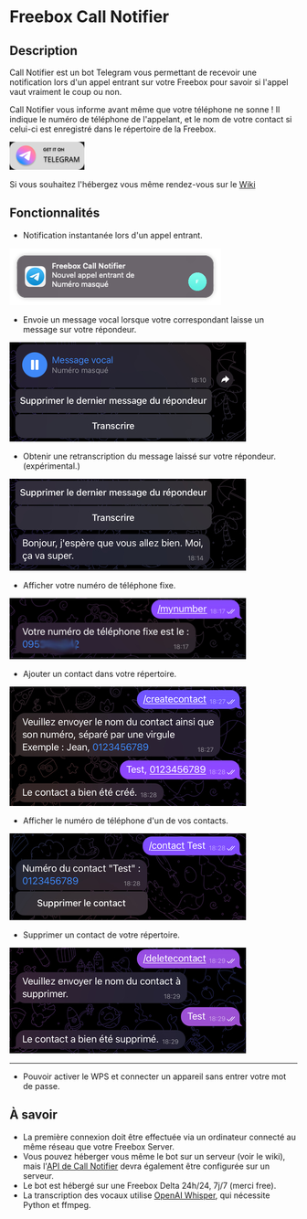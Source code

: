 # Freebox Call Notifier

## Description

Call Notifier est un bot Telegram vous permettant de recevoir une notification lors d'un appel entrant sur votre Freebox pour savoir si l'appel vaut vraiment le coup ou non.

Call Notifier vous informe avant même que votre téléphone ne sonne ! Il indique le numéro de téléphone de l'appelant, et le nom de votre contact si celui-ci est enregistré dans le répertoire de la Freebox.

<a href="https://t.me/freebox_call_notifier_bot"> <img src="assets/on-telegram.png"> </a>

Si vous souhaitez l'hébergez vous même rendez-vous sur le [Wiki](https://github.com/Freebox-Tools/telegram-call-notifier/wiki)


## Fonctionnalités

- Notification instantanée lors d'un appel entrant.

![Appel entrant](assets/image.png)

- Envoie un message vocal lorsque votre correspondant laisse un message sur votre répondeur.
  
![Vocal](assets/image1.jpg)

- Obtenir une retranscription du message laissé sur votre répondeur. (expérimental.)

![Retranscription](assets/image3.jpg)

- Afficher votre numéro de téléphone fixe.
  
![Numéro de téléphone](assets/image4.png)

- Ajouter un contact dans votre répertoire.
  
![Ajouter un contact](assets/image5.jpg)

- Afficher le numéro de téléphone d'un de vos contacts.
  
![Numéro d'un contact](assets/image6.jpg)

- Supprimer un contact de votre répertoire.
  
![Supprimer un contact](assets/image7.jpg)

_____
- Pouvoir activer le WPS et connecter un appareil sans entrer votre mot de passe.


## À savoir

- La première connexion doit être effectuée via un ordinateur connecté au même réseau que votre Freebox Server.
- Vous pouvez héberger vous même le bot sur un serveur (voir le wiki), mais l'[API de Call Notifier](https://github.com/Freebox-Tools/api-notifier) devra également être configurée sur un serveur.
- Le bot est hébergé sur une Freebox Delta 24h/24, 7j/7 (merci free).
- La transcription des vocaux utilise [OpenAI Whisper](https://github.com/openai/whisper), qui nécessite Python et ffmpeg.
